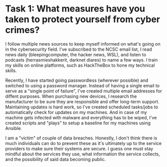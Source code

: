 # Task 1: What measures have you taken to protect yourself from cyber crimes?

I follow multiple news sources to keep myself informed on what's going on in the cybersecurity field.
I've subscribed to the NCSC email list, I read news daily (bleepingcomputer, the hacker news, WSL),
and listen to podcasts (herrasmieshakkerit, darknet diares) to name a few ways. I train my skills
on online platforms, such as HackTheBox to hone my technical skills.

Recently, I have started going passwordless (wherever possible) and switched to using a password manager.
Instead of having a single email to serve as a "single point of failure", I've created multiple email addresses
for diffent purposes. When purchasing new devices, I research the manufacturer to be sure they are responsible and
offer long-term support. Maintaining updates is hard work, so I've created scheduled tasks/jobs to automatically check
for updates on my machines. And in case of my machine gets infected with malware and everything has to be wiped,
I've created scripts and "plays" to setup a baseline for my machines using Ansible.

I am a "victim" of couple of data breaches. Honestly, I don't think there is much individuals can do to prevent these
as it's ultimately up to the service providers to make sure their systems are secure. I guess one must stay mindful
about the services they use, what information the service collects, and the possibility of said data becoming public.